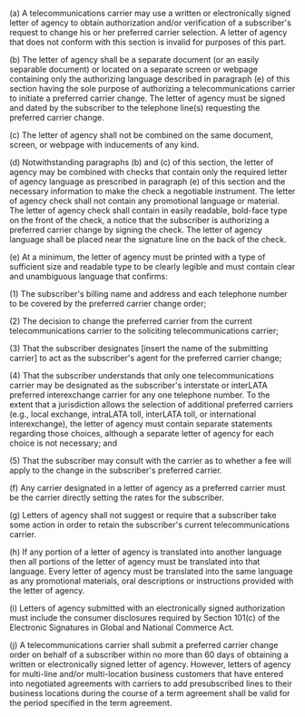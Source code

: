 (a) A telecommunications carrier may use a written or electronically signed letter of agency to obtain authorization and/or verification of a subscriber's request to change his or her preferred carrier selection. A letter of agency that does not conform with this section is invalid for purposes of this part.

(b) The letter of agency shall be a separate document (or an easily separable document) or located on a separate screen or webpage containing only the authorizing language described in paragraph (e) of this section having the sole purpose of authorizing a telecommunications carrier to initiate a preferred carrier change. The letter of agency must be signed and dated by the subscriber to the telephone line(s) requesting the preferred carrier change.

(c) The letter of agency shall not be combined on the same document, screen, or webpage with inducements of any kind.

(d) Notwithstanding paragraphs (b) and (c) of this section, the letter of agency may be combined with checks that contain only the required letter of agency language as prescribed in paragraph (e) of this section and the necessary information to make the check a negotiable instrument. The letter of agency check shall not contain any promotional language or material. The letter of agency check shall contain in easily readable, bold-face type on the front of the check, a notice that the subscriber is authorizing a preferred carrier change by signing the check. The letter of agency language shall be placed near the signature line on the back of the check.

(e) At a minimum, the letter of agency must be printed with a type of sufficient size and readable type to be clearly legible and must contain clear and unambiguous language that confirms:

(1) The subscriber's billing name and address and each telephone number to be covered by the preferred carrier change order;

(2) The decision to change the preferred carrier from the current telecommunications carrier to the soliciting telecommunications carrier;
              

(3) That the subscriber designates [insert the name of the submitting carrier] to act as the subscriber's agent for the preferred carrier change;

(4) That the subscriber understands that only one telecommunications carrier may be designated as the subscriber's interstate or interLATA preferred interexchange carrier for any one telephone number. To the extent that a jurisdiction allows the selection of additional preferred carriers (e.g., local exchange, intraLATA toll, interLATA toll, or international interexchange), the letter of agency must contain separate statements regarding those choices, although a separate letter of agency for each choice is not necessary; and

(5) That the subscriber may consult with the carrier as to whether a fee will apply to the change in the subscriber's preferred carrier.

(f) Any carrier designated in a letter of agency as a preferred carrier must be the carrier directly setting the rates for the subscriber.

(g) Letters of agency shall not suggest or require that a subscriber take some action in order to retain the subscriber's current telecommunications carrier.

(h) If any portion of a letter of agency is translated into another language then all portions of the letter of agency must be translated into that language. Every letter of agency must be translated into the same language as any promotional materials, oral descriptions or instructions provided with the letter of agency.

(i) Letters of agency submitted with an electronically signed authorization must include the consumer disclosures required by Section 101(c) of the Electronic Signatures in Global and National Commerce Act.

(j) A telecommunications carrier shall submit a preferred carrier change order on behalf of a subscriber within no more than 60 days of obtaining a written or electronically signed letter of agency. However, letters of agency for multi-line and/or multi-location business customers that have entered into negotiated agreements with carriers to add presubscribed lines to their business locations during the course of a term agreement shall be valid for the period specified in the term agreement.

